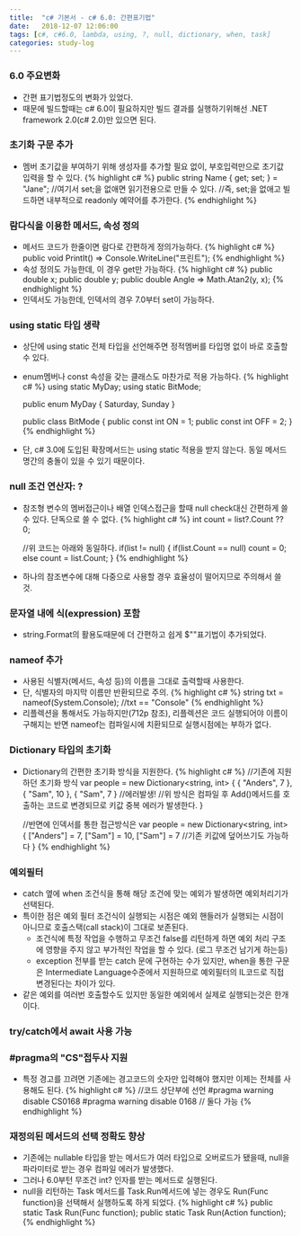 ```yaml
---
title:  "c# 기본서 - c# 6.0: 간편표기법"
date:   2018-12-07 12:06:00
tags: [c#, c#6.0, lambda, using, ?, null, dictionary, when, task]
categories: study-log
---
```


### 6.0 주요변화
- 간편 표기법정도의 변화가 있었다.
- 때문에 빌드할때는 c# 6.0이 필요하지만 빌드 결과를 실행하기위해선 .NET framework 2.0(c# 2.0)만 있으면 된다.


### 초기화 구문 추가
- 멤버 초기값을 부여하기 위해 생성자를 추가할 필요 없이, 부호입력만으로 초기값 입력을 할 수 있다.
    {% highlight c# %}
    public string Name { get; set; } = "Jane";
    //여기서 set;을 없애면 읽기전용으로 만들 수 있다.
    //즉, set;을 없애고 빌드하면 내부적으로 readonly 예약어를 추가한다.
    {% endhighlight %}


### 람다식을 이용한 메서드, 속성 정의
- 메서드 코드가 한줄이면 람다로 간편하게 정의가능하다.
    {% highlight c# %}
    public void PrintIt() => Console.WriteLine("프린트");
    {% endhighlight %}
- 속성 정의도 가능한데, 이 경우 get만 가능하다.
    {% highlight c# %}
    public double x;
    public double y;
    public double Angle => Math.Atan2(y, x);
    {% endhighlight %}
- 인덱서도 가능한데, 인덱서의 경우 7.0부터 set이 가능하다.

### using static 타입 생략
- 상단에 using static 전체 타입을 선언해주면 정적멤버를 타입명 없이 바로 호출할 수 있다.
- enum멤버나 const 속성을 갖는 클래스도 마찬가로 적용 가능하다.
    {% highlight c# %}
    using static MyDay;
    using static BitMode;

    public enum MyDay
    {
        Saturday, Sunday
    }

    public class BitMode
    {
        public const int ON = 1;
        public const int OFF = 2;
    }
    {% endhighlight %}
- 단, c# 3.0에 도입된 확장메서드는 using static 적용을 받지 않는다. 동일 메서드명간의 충돌이 있을 수 있기 때문이다.

### null 조건 연산자: ?
- 참조형 변수의 멤버접근이나 배열 인덱스접근을 할때 null check대신 간편하게 쓸 수 있다. 단독으로 쓸 수 없다.
    {% highlight c# %}
    int count = list?.Count ?? 0;

    //위 코드는 아래와 동일하다.
    if(list != null) {
        if(list.Count == null)
            count = 0;
        else
            count = list.Count;
    }
    {% endhighlight %}
- 하나의 참조변수에 대해 다중으로 사용할 경우 효율성이 떨어지므로 주의해서 쓸 것.

### 문자열 내에 식(expression) 포함
- string.Format의 활용도때문에 더 간편하고 쉽게 $""표기법이 추가되었다.


### nameof 추가
- 사용된 식별자(메서드, 속성 등)의 이름을 그대로 출력할때 사용한다.
- 단, 식별자의 마지막 이름만 반환되므로 주의.
    {% highlight c# %}
    string txt = nameof(System.Console);
    //txt == "Console"
    {% endhighlight %}
- 리플렉션을 통해서도 가능하지만(712p 참조), 리플렉션은 코드 실행되어야 이름이 구해지는 반면 nameof는 컴파일시에 치환되므로 실행시점에는 부하가 없다.

### Dictionary 타입의 초기화
- Dictionary의 간편한 초기화 방식을 지원한다.
    {% highlight c# %}
    //기존에 지원하던 초기화 방식
    var people = new Dictionary<string, int>
    {
        { "Anders", 7 },
        { "Sam", 10 },
        { "Sam", 7 } //에러발생!
        //위 방식은 컴파일 후 Add()메서드를 호출하는 코드로 변경되므로 키값 중복 에러가 발생한다.
    }

    //반면에 인덱서를 통한 접근방식은
    var people = new Dictionary<string, int>
    {
        ["Anders"] = 7,
        ["Sam"] = 10,
        ["Sam"] = 7 //기존 키값에 덮어쓰기도 가능하다
    }
    {% endhighlight %}

### 예외필터
- catch 옆에 when 조건식을 통해 해당 조건에 맞는 예외가 발생하면 예외처리기가 선택된다.
- 특이한 점은 예외 필터 조건식이 실행되는 시점은 예외 핸들러가 실행되는 시점이 아니므로 호출스택(call stack)이 그대로 보존된다.
    - 조건식에 특정 작업을 수행하고 무조건 false를 리턴하게 하면 예외 처리 구조에 영향을 주지 않고 부가적인 작업을 할 수 있다. (로그 무조건 남기게 하는등)
    - exception 전부를 받는 catch 문에 구현하는 수가 있지만, when을 통한 구문은 Intermediate Language수준에서 지원하므로 예외필터의 IL코드로 직접 변경된다는 차이가 있다.
- 같은 예외를 여러번 호출할수도 있지만 동일한 예외에서 실제로 실행되는것은 한개이다.

### try/catch에서 await 사용 가능

### #pragma의 "CS"접두사 지원
- 특정 경고를 끄려면 기존에는 경고코드의 숫자만 입력해야 했지만 이제는 전체를 사용해도 된다.
    {% highlight c# %}
    //코드 상단부에 선언
    #pragma warning disable CS0168
    #pragma warning disable 0168
    // 둘다 가능
    {% endhighlight %}

### 재정의된 메서드의 선택 정확도 향상
- 기존에는 nullable 타입을 받는 메서드가 여러 타입으로 오버로드가 됐을때, null을 파라미터로 받는 경우 컴파일 에러가 발생했다.
- 그러나 6.0부턴 무조건 int? 인자를 받는 메서드로 실행된다.
- null을 리턴하는 Task 메서드를 Task.Run메서드에 넣는 경우도 Run(Func<Task> function)을 선택해서 실행하도록 하게 되었다.
    {% highlight c# %}
    public static Task Run(Func<Task> function);
    public static Task Run(Action function);
    {% endhighlight %}